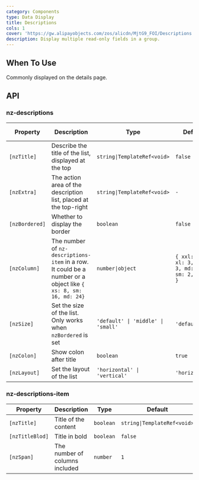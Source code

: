 ```yaml
---
category: Components
type: Data Display
title: Descriptions
cols: 1
cover: 'https://gw.alipayobjects.com/zos/alicdn/MjtG9_FOI/Descriptions.svg'
description: Display multiple read-only fields in a group.
---
```



## When To Use

Commonly displayed on the details page.


## API

### nz-descriptions

| Property       | Description                                                                                                     | Type                               | Default                                         | Global Config |
| -------------- | --------------------------------------------------------------------------------------------------------------- | ---------------------------------- | ----------------------------------------------- | ------------- |
| `[nzTitle]`    | Describe the title of the list, displayed at the top                                                            | `string\|TemplateRef<void>`        | `false`                                         |
| `[nzExtra]`    | The action area of the description list, placed at the top-right                                                | `string\|TemplateRef<void>`        | `-`                                             |
| `[nzBordered]` | Whether to display the border                                                                                   | `boolean`                          | `false`                                         | ✅             |
| `[nzColumn]`   | The number of `nz-descriptions-item` in a row. It could be a number or a object like `{ xs: 8, sm: 16, md: 24}` | `number\|object`                   | `{ xxl: 3, xl: 3, lg: 3, md: 3, sm: 2, xs: 1 }` | ✅             |
| `[nzSize]`     | Set the size of the list. Only works when `nzBordered` is set                                                   | `'default' \| 'middle' \| 'small'` | `'default'`                                     | ✅             |
| `[nzColon]`    | Show colon after title                                                                                          | `boolean`                          | `true`                                          | ✅             |
| `[nzLayout]`   | Set the layout of the list                                                                                      | `'horizontal' \| 'vertical'`       | `'horizontal'`                                  |               |

### nz-descriptions-item

| Property        | Description                    | Type      | Default                     |
| --------------- | ------------------------------ | --------- | --------------------------- |
| `[nzTitle]`     | Title of the content     | `boolean` | `string\|TemplateRef<void>` |
| `[nzTitleBlod]` | Title in bold                  | `boolean` | `false`                     |
| `[nzSpan]`      | The number of columns included | `number`  | `1`                         |

